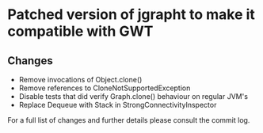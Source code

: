 # Patched version of jgrapht to make it compatible with GWT

## Changes

- Remove invocations of Object.clone()
- Remove references to CloneNotSupportedException
- Disable tests that did verify Graph.clone() behaviour on regular JVM's
- Replace Dequeue with Stack in StrongConnectivityInspector

For a full list of changes and further details please consult the commit log.